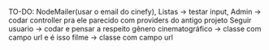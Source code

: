 TO-DO: NodeMailer(usar o email do cinefy),
       Listas -> testar input,
       Admin -> codar controller pra ele parecido com providers do antigo projeto
       Seguir usuario -> codar e pensar a respeito
       gênero cinematográfico -> classe com campo url e é isso
       filme -> classe com campo url
